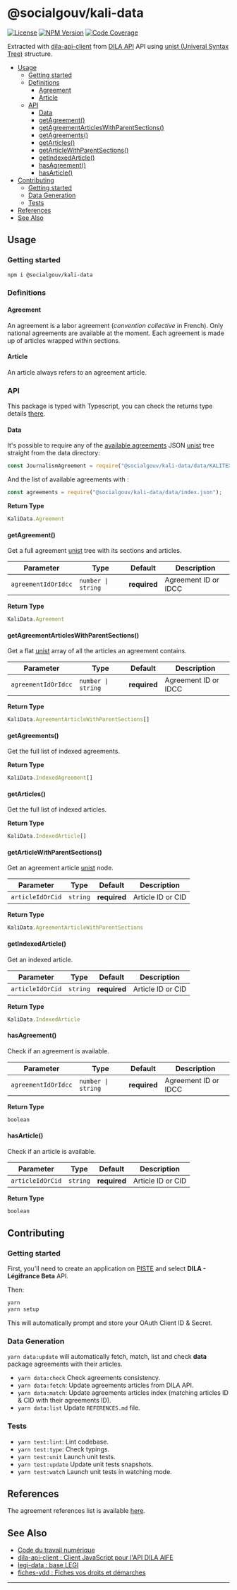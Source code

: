 # @socialgouv/kali-data

[![License][img-license]][link-license]
[![NPM Version][img-npm]][link-npm]
[![Code Coverage][img-coverage]][link-coverage]

Extracted with [dila-api-client][link-dila-api-client] from [DILA API][link-aife-api] API using
[unist (Univeral Syntax Tree)][link-unist] structure.

- [Usage](#usage)
  - [Getting started](#getting-started)
  - [Definitions](#definitions)
    - [Agreement](#agreement)
    - [Article](#article)
  - [API](#api)
    - [Data](#data)
    - [getAgreement()](#getagreement)
    - [getAgreementArticlesWithParentSections()](#getagreementarticleswithparentsections)
    - [getAgreements()](#getagreements)
    - [getArticles()](#getarticles)
    - [getArticleWithParentSections()](#getarticlewithparentsections)
    - [getIndexedArticle()](#getindexedarticle)
    - [hasAgreement()](#hasagreement)
    - [hasArticle()](#hasarticle)
- [Contributing](#contributing)
  - [Getting started](#getting-started-1)
  - [Data Generation](#data-generation)
  - [Tests](#tests)
- [References](#references)
- [See Also](#see-also)

## Usage

### Getting started

```sh
npm i @socialgouv/kali-data
```

### Definitions

#### Agreement

An agreement is a labor agreement (_convention collective_ in French). Only national agreements
are available at the moment. Each agreement is made up of articles wrapped within sections.

#### Article

An article always refers to an agreement article.

### API

This package is typed with Typescript, you can check the returns type details [there][link-typings].

#### Data

It's possible to require any of the [available agreements][link-agreement-references] JSON
[unist][link-unist] tree straight from the data directory:

```js
const JournalismAgreement = require("@socialgouv/kali-data/data/KALITEXT000005652402.json");
```

And the list of available agreements with :

```js
const agreements = require("@socialgouv/kali-data/data/index.json");
```

**Return Type**

```ts
KaliData.Agreement
```

#### getAgreement()

Get a full agreement [unist][link-unist] tree with its sections and articles.

| Parameter           | Type               | Default      | Description          |
| ------------------- | ------------------ | ------------ | -------------------- |
| `agreementIdOrIdcc` | `number \| string` | **required** | Agreement ID or IDCC |

**Return Type**

```ts
KaliData.Agreement
```

#### getAgreementArticlesWithParentSections()

Get a flat [unist][link-unist] array of all the articles an agreement contains.

| Parameter           | Type               | Default      | Description          |
| ------------------- | ------------------ | ------------ | -------------------- |
| `agreementIdOrIdcc` | `number \| string` | **required** | Agreement ID or IDCC |

**Return Type**

```ts
KaliData.AgreementArticleWithParentSections[]
```

#### getAgreements()

Get the full list of indexed agreements.

**Return Type**

```ts
KaliData.IndexedAgreement[]
```

#### getArticles()

Get the full list of indexed articles.

**Return Type**

```ts
KaliData.IndexedArticle[]
```

#### getArticleWithParentSections()

Get an agreement article [unist][link-unist] node.

| Parameter        | Type     | Default      | Description       |
| ---------------- | -------- | ------------ | ----------------- |
| `articleIdOrCid` | `string` | **required** | Article ID or CID |

**Return Type**

```ts
KaliData.AgreementArticleWithParentSections
```

#### getIndexedArticle()

Get an indexed article.

| Parameter        | Type     | Default      | Description       |
| ---------------- | -------- | ------------ | ----------------- |
| `articleIdOrCid` | `string` | **required** | Article ID or CID |

**Return Type**

```ts
KaliData.IndexedArticle
```

#### hasAgreement()

Check if an agreement is available.

| Parameter           | Type               | Default      | Description          |
| ------------------- | ------------------ | ------------ | -------------------- |
| `agreementIdOrIdcc` | `number \| string` | **required** | Agreement ID or IDCC |

**Return Type**

```ts
boolean
```

#### hasArticle()

Check if an article is available.

| Parameter        | Type     | Default      | Description       |
| ---------------- | -------- | ------------ | ----------------- |
| `articleIdOrCid` | `string` | **required** | Article ID or CID |

**Return Type**

```ts
boolean
```

## Contributing

### Getting started

First, you'll need to create an application on [PISTE][link-aife-api] and select **DILA - Légifrance
Beta** API.

Then:

```sh
yarn
yarn setup
```

This will automatically prompt and store your OAuth Client ID & Secret.

### Data Generation

`yarn data:update` will automatically fetch, match, list and check **data** package agreements with
their articles.

- `yarn data:check` Check agreements consistency.
- `yarn data:fetch`: Update agreements articles from DILA API.
- `yarn data:match`: Update agreements articles index (matching articles ID & CID with their
  agreements ID).
- `yarn data:list` Update `REFERENCES.md` file.

### Tests

- `yarn test:lint`: Lint codebase.
- `yarn test:type`: Check typings.
- `yarn test:unit` Launch unit tests.
- `yarn test:update` Update unit tests snapshots.
- `yarn test:watch` Launch unit tests in watching mode.

## References

The agreement references list is available [here][link-agreement-references].

## See Also

- [Code du travail numérique](https://github.com/SocialGouv/code-du-travail-numerique)
- [dila-api-client : Client JavaScript pour l'API DILA AIFE][link-dila-api-client]
- [legi-data : base LEGI](https://github.com/SocialGouv/legi-data)
- [fiches-vdd : Fiches vos droits et démarches](https://github.com/SocialGouv/fiches-vdd)

---

[img-coverage]: https://badgen.net/codecov/c/github/SocialGouv/kali-data?style=flat-square
[img-license]: https://badgen.net/github/license/SocialGouv/kali-data?style=flat-square
[img-npm]: https://badgen.net/npm/v/@socialgouv/kali-data?style=flat-square

[link-coverage]: https://codecov.io/gh/SocialGouv/kali-data
[link-license]: https://github.com/SocialGouv/kali-data/blob/master/LICENSE
[link-npm]: https://www.npmjs.com/package/kali-data

[link-agreement-references]: https://github.com/SocialGouv/kali-data/blob/master/REFERENCES.md
[link-aife-api]: https://developer.aife.economie.gouv.fr
[link-dila-api-client]: https://github.com/SocialGouv/dila-api-client
[link-typings]: https://github.com/SocialGouv/kali-data/blob/master/src/index.d.ts
[link-unist]: https://github.com/syntax-tree/unist
